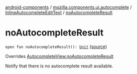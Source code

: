[android-components](../../index.md) / [mozilla.components.ui.autocomplete](../index.md) / [InlineAutocompleteEditText](index.md) / [noAutocompleteResult](./no-autocomplete-result.md)

# noAutocompleteResult

`open fun noAutocompleteResult(): `[`Unit`](https://kotlinlang.org/api/latest/jvm/stdlib/kotlin/-unit/index.html) [(source)](https://github.com/mozilla-mobile/android-components/blob/master/components/ui/autocomplete/src/main/java/mozilla/components/ui/autocomplete/InlineAutocompleteEditText.kt#L497)

Overrides [AutocompleteView.noAutocompleteResult](../-autocomplete-view/no-autocomplete-result.md)

Notify that there is no autocomplete result available.

